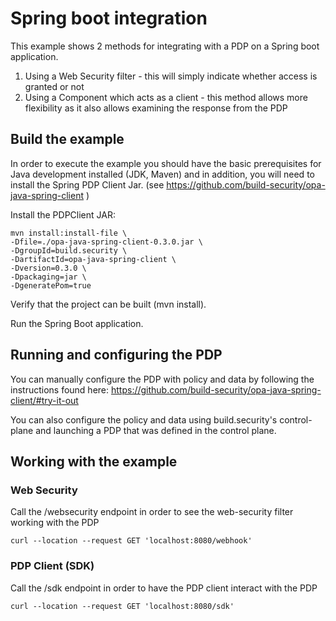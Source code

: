 # Spring boot integration

This example shows 2 methods for integrating with a PDP on a Spring boot application.

1. Using a Web Security filter - this will simply indicate whether access is granted or not
2. Using a Component which acts as a client - this method allows more flexibility as it 
also allows examining the response from the PDP


## Build the example

In order to execute the example you should have the basic prerequisites for Java development
 installed (JDK, Maven) and in addition, you will need to install the Spring PDP Client Jar.
 (see https://github.com/build-security/opa-java-spring-client )

Install the PDPClient JAR:

    mvn install:install-file \
    -Dfile=./opa-java-spring-client-0.3.0.jar \
    -DgroupId=build.security \
    -DartifactId=opa-java-spring-client \
    -Dversion=0.3.0 \
    -Dpackaging=jar \
    -DgeneratePom=true

Verify that the project can be built (mvn install).

Run the Spring Boot application.

## Running and configuring the PDP

You can manually configure the PDP with policy and data by following the instructions found
 here:  https://github.com/build-security/opa-java-spring-client/#try-it-out
 
You can also configure the policy and data using build.security's control-plane and 
launching a PDP that was defined in the control plane.

## Working with the example

### Web Security

Call the /websecurity endpoint in order to see the web-security filter working with the PDP

    curl --location --request GET 'localhost:8080/webhook' 

### PDP Client (SDK)

Call the /sdk endpoint in order to have the PDP client interact with the PDP

    curl --location --request GET 'localhost:8080/sdk'   
